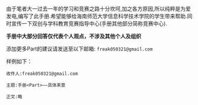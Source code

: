 由于笔者大一过去一年的学习和竞赛之路十分坎坷,加之各方原因,所以纯粹是为爱发电,编写了此手册.希望能够给海南师范大学信息科学技术学院的学生带来帮助.同时宣传一下双创与学科教育竞赛指导中心(手册其他部分简称竞赛中心).

__手册中大部分回答仅代表个人观点，不涉及其他个人及组织__

添加更多Part的建议请发送至以下邮箱: ```freak050321@gmail.com```

样例如下：
```
收件人:freak050321@gmail.com

主题:手册<Part>——具体来意

正文:略
```
